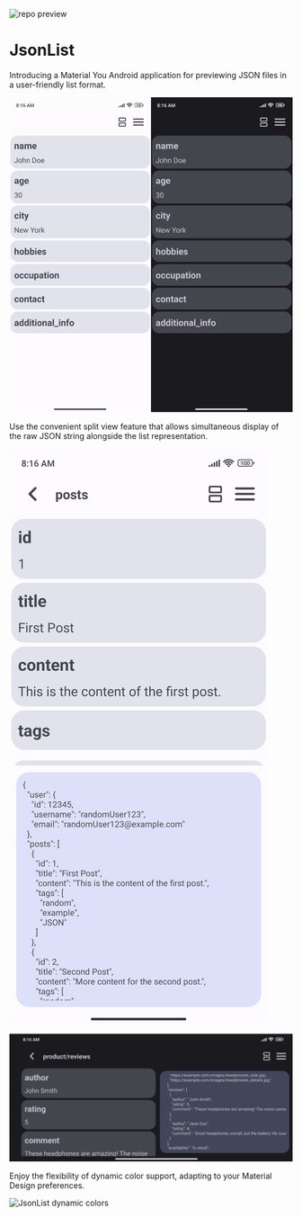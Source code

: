 ![repo preview](https://repository-images.githubusercontent.com/507594462/8b9d54af-1231-43e3-a84a-5d19da2e5e38)
# JsonList
Introducing a Material You Android application for previewing JSON files in a user-friendly list format.

![JsonList](images/jsonlist_main.jpg)

Use the convenient split view feature that allows simultaneous display of the raw JSON string alongside the list representation.

![JsonList split view](images/jsonlist_splitview.jpg)

![JsonList split view landscape](images/jsonlist_splitview_landscape.jpg)

Enjoy the flexibility of dynamic color support, adapting to your Material Design preferences.

![JsonList dynamic colors](images/jsonlist_material_colots.gif)
